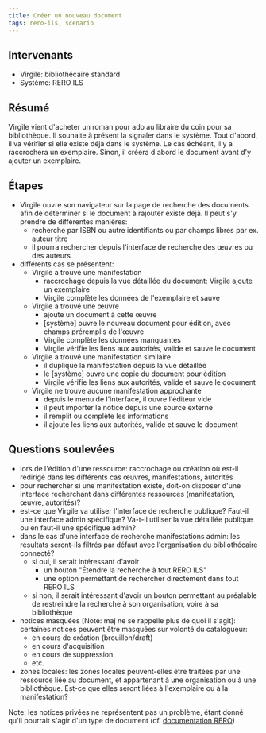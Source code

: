 ```yaml
---
title: Créer un nouveau document
tags: rero-ils, scenario
---
```


## Intervenants

* Virgile: bibliothécaire standard
* Système: RERO ILS

## Résumé

Virgile vient d'acheter un roman pour ado au libraire du coin pour sa bibliothèque. Il souhaite à présent la signaler dans le système. Tout d'abord, il va vérifier si elle existe déjà dans le système. Le cas échéant, il y a raccrochera un exemplaire. Sinon, il créera d'abord le document avant d'y ajouter un exemplaire.

## Étapes

* Virgile ouvre son navigateur sur la page de recherche des documents afin de déterminer si le document à rajouter existe déjà. Il peut s'y prendre de différentes manières:
    - recherche par ISBN ou autre identifiants ou par champs libres par ex. auteur titre
    - il pourra rechercher depuis l'interface de recherche des œuvres ou des auteurs
* différents cas se présentent:
    - Virgile a trouvé une manifestation
        - raccrochage depuis la vue détaillée du document: Virgile ajoute un exemplaire
        - Virgile complète les données de l'exemplaire et sauve
    - Virgile a trouvé une œuvre
        - ajoute un document à cette œuvre
        - [système] ouvre le nouveau document pour édition, avec champs préremplis de l'œuvre
        - Virgile complète les données manquantes
        - Virgile vérifie les liens aux autorités, valide et sauve le document
    - Virgile a trouvé une manifestation similaire
        - il duplique la manifestation depuis la vue détaillée
        - le [système] ouvre une copie du document pour édition
        - Virgile vérifie les liens aux autorités, valide et sauve le document
    - Virgile ne trouve aucune manifestation approchante
        - depuis le menu de l'interface, il ouvre l'éditeur vide
        - il peut importer la notice depuis une source externe
        - il remplit ou complète les informations
        - il ajoute les liens aux autorités, valide et sauve le document

## Questions soulevées

* lors de l'édition d'une ressource: raccrochage ou création où est-il redirigé dans les différents cas œuvres, manifestations, autorités
* pour rechercher si une manifestation existe, doit-on disposer d'une interface recherchant dans différentes ressources (manifestation, œuvre, autorités)?
* est-ce que Virgile va utiliser l'interface de recherche publique? Faut-il une interface admin spécifique? Va-t-il utiliser la vue détaillée publique ou en faut-il une spécifique admin?
* dans le cas d'une interface de recherche manifestations admin: les résultats seront-ils filtrés par défaut avec l'organisation du bibliothécaire connecté?
	* si oui, il serait intéressant d'avoir
		* un bouton "Étendre la recherche à tout RERO ILS"
		* une option permettant de rechercher directement dans tout RERO ILS
	* si non, il serait intéressant d'avoir un bouton permettant au préalable de restreindre la recherche à son organisation, voire à sa bibliothèque
* notices masquées [Note: maj ne se rappelle plus de quoi il s'agit]: certaines notices peuvent être masquées sur volonté du catalogueur:
	* en cours de création (brouillon/draft)
	* en cours d'acquisition
	* en cours de suppression
	* etc.
* zones locales: les zones locales peuvent-elles être traitées par une ressource liée au document, et appartenant à une organisation ou à une bibliothèque. Est-ce que elles seront liées à l'exemplaire ou à la manifestation?

Note: les notices privées ne représentent pas un problème, étant donné qu'il pourrait s'agir d'un type de document (cf. [documentation RERO](https://www.rero.ch/page.php?section=aacr2&pageid=chap_16))
